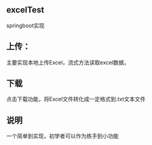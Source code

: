 ## excelTest

springboot实现

## 上传：

主要实现本地上传Excel，流式方法读取excel数据，

## 下载
点击下载功能，将Excel文件转化成一定格式到.txt文本文件

## 说明

一个简单到实现，初学者可以作为练手到小功能
